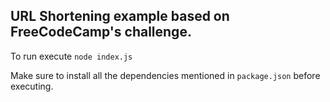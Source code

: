 ## URL Shortening example based on FreeCodeCamp's challenge.

To run execute ```node index.js```

Make sure to install all the dependencies mentioned in ```package.json``` before executing.
